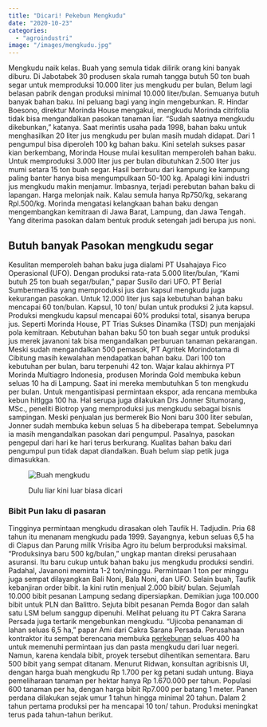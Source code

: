 ```yaml
---
title: "Dicari! Pekebun Mengkudu"
date: "2020-10-23"
categories: 
  - "agroindustri"
image: "/images/mengkudu.jpg"
---
```


Mengkudu naik kelas. Buah yang semula tidak dilirik orang kini banyak diburu. Di Jabotabek 30 produsen skala rumah tangga butuh 50 ton buah segar untuk memproduksi 10.000 liter jus mengkudu per bulan, Belum lagi belasan pabrik dengan produksi minimal 10.000 liter/bulan. Semuanya butuh banyak bahan baku. Ini peluang bagi yang ingin mengebunkan. R. Hindar Boesono, direktur Morinda House mengakui, mengkudu Morinda citrifolia tidak bisa mengandalkan pasokan tanaman liar. “Sudah saatnya mengkudu dikebunkan,” katanya. Saat merintis usaha pada 1998, bahan baku untuk menghasilkan 20 liter jus mengkudu per bulan masih mudah didapat. Dari 1 pengumpul bisa diperoleh 100 kg bahan baku. Kini setelah sukses pasar kian berkembang, Morinda House mulai kesulitan memperoleh bahan baku. Untuk memproduksi 3.000 liter jus per bulan dibutuhkan 2.500 liter jus mumi setara 15 ton buah segar. Hasil berrburu dari kampung ke kampung paling banter hanya bisa mengumpulkaan 50-100 kg. Apalagi kini industri jus mengkudu makin menjamur. Imbasnya, terjadi perebutan bahan baku di lapangan. Harga melonjak naik. Kalau semula hanya Rp750/kg, sekarang Rpl.500/kg. Morinda mengatasi kelangkaan bahan baku dengan mengembangkan kemitraan di Jawa Barat, Lampung, dan Jawa Tengah. Yang diterima pasokan dalam bentuk produk setengah jadi berupa jus noni.

## Butuh banyak Pasokan mengkudu segar

Kesulitan memperoleh bahan baku juga dialami PT Usahajaya Fico Operasional (UFO). Dengan produksi rata-rata 5.000 liter/bulan, “Kami butuh 25 ton buah segar/bulan,” papar Susilo dari UFO. PT Berial Sumbermedika yang memproduksi jus dan kapsul mengkudu juga kekurangan pasokan. Untuk 12.000 liter jus saja kebutuhan bahan baku mencapai 60 ton/bulan. Kapsul, 10 ton/ bulan untuk produksi 2 juta kapsul. Produksi mengkudu kapsul mencapai 60% produksi total, sisanya berupa jus. Seperti Morinda House, PT Trias Sukses Dinamika (TSD) pun menjajaki pola kemitraan. Kebutuhan bahan baku 50 ton buah segar untuk produksi jus merek javanoni tak bisa mengandalkan perburuan tanaman pekarangan. Meski sudah mengandalkan 500 pemasok, PT Agritek Morindotama di Cibitung masih kewalahan mendapatkan bahan baku. Dari 100 ton kebutuhan per bulan, baru terpenuhi 42 ton. Wajar kalau akhirnya PT Morinda Multiagro Indonesia, produsen Morinda Gold membuka kebun seluas 10 ha di Lampung. Saat ini mereka membutuhkan 5 ton mengkudu per bulan. Untuk mengantisipasi permintaan ekspor, ada rencana membuka kebun hitlgga 100 ha. Hal serupa juga dilakukan Drs Jonner Situmorang, MSc., peneliti Biotrop yang memproduksi jus mengkudu sebagai bisnis sampingan. Meski penjualan jus bermerek Bio Noni baru 300 liter sebulan, Jonner sudah membuka kebun seluas 5 ha dibeberapa tempat. Sebelumnya ia masih mengandalkan pasokan dari pengumpul. Pasalnya, pasokan pengepul dari hari ke hari terus berkurang. Kualitas bahan baku dari pengumpul pun tidak dapat diandalkan. Buah belum siap petik juga dimasukkan.

<figure>

![Buah mengkudu](/images/kebun_mengkudu.jpg "kebun buah noni")

<figcaption>

Dulu liar kini luar biasa dicari

</figcaption>

</figure>

### Bibit Pun laku di pasaran

Tingginya permintaan mengkudu dirasakan oleh Taufik H. Tadjudin. Pria 68 tahun itu menanam mengkudu pada 1999. Sayangnya, kebun seluas 6,5 ha di Ciapus dan Parung milik Vrisiba Agro itu belum berproduksi maksimal. “Produksinya baru 500 kg/bulan,” ungkap mantan direksi perusahaan asuransi. Itu baru cukup untuk bahan baku jus mengkudu produksi sendiri. Padahal, Javanoni meminta 1-2 ton/minggu. Permintaan 1 ton per minggu juga sempat dilayangkan Bali Noni, Bala Noni, dan UFO. Selain buah, Taufik kebanjiran order bibit. Ia kini rutin menjual 2.000 bibit/ bulan. Sejumlah 10.000 bibit pesanan Lampung sedang dipersiapkan. Demikian juga 100.000 bibit untuk PLN dan Balittro. Sejuta bibit pesanan Pemda Bogor dan salah satu LSM belum sanggup dipenuhi. Melihat peluang itu PT Cakra Sarana Persada juga tertarik mengebunkan mengkudu. “Ujicoba penanaman di lahan seluas 6,5 ha,” papar Ami dari Cakra Sarana Persada. Perusahaan kontraktor itu sempat berencana membuka [perkebunan](http://localhost/mitra/perkebunan "perkebunan") seluas 400 ha untuk memenuhi permintaan jus dan pasta mengkudu dari luar negeri. Namun, karena kendala bibit, proyek tersebut dihentikan sementara. Baru 500 bibit yang sempat ditanam. Menurut Ridwan, konsultan agribisnis UI, dengan harga buah mengkudu Rp 1.700 per kg petani sudah untung. Biaya pemeliharaan tanaman per hektar hanya Rp 1.670.000 per tahun. Populasi 600 tanaman per ha, dengan harga bibit Rp7.000 per batang 1 meter. Panen perdana dilakukan sejak umur 1 tahun hingga minimal 20 tahun. Dalam 2 tahun pertama produksi per ha mencapai 10 ton/ tahun. Produksi meningkat terus pada tahun-tahun berikut.

